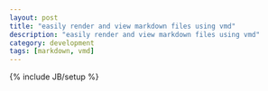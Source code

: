 ```yaml
---
layout: post
title: "easily render and view markdown files using vmd"
description: "easily render and view markdown files using vmd"
category: development
tags: [markdown, vmd]
---
```

{% include JB/setup %}
